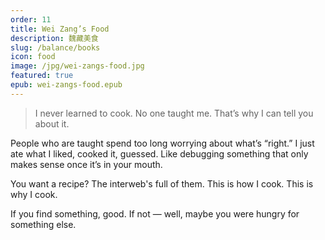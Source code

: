 ```yaml
---
order: 11
title: Wei Zang’s Food
description: 魏藏美食
slug: /balance/books
icon: food
image: /jpg/wei-zangs-food.jpg
featured: true
epub: wei-zangs-food.epub
---
```


> I never learned to cook. No one taught me. That’s why I can tell you about it.

People who are taught spend too long worrying about what’s “right.” I just ate what I liked, cooked it, guessed. Like debugging something that only makes sense once it’s in your mouth.

You want a recipe? The interweb's full of them. This is how I cook. This is why I cook.

If you find something, good. If not — well, maybe you were hungry for something else.

